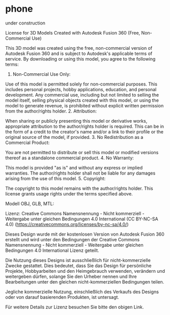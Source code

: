 # phone

under construction


License for 3D Models Created with Autodesk Fusion 360 (Free, Non-Commercial Use)

This 3D model was created using the free, non-commercial version of Autodesk Fusion 360 and is subject to Autodesk's applicable terms of service. By downloading or using this model, you agree to the following terms:

1. Non-Commercial Use Only:

Use of this model is permitted solely for non-commercial purposes. This includes personal projects, hobby applications, education, and personal development.
Any commercial use, including but not limited to selling the model itself, selling physical objects created with this model, or using the model to generate revenue, is prohibited without explicit written permission from the author/rights holder.
2. Attribution:

When sharing or publicly presenting this model or derivative works, appropriate attribution to the author/rights holder is required. This can be in the form of a credit to the creator's name and/or a link to their profile or the original source of the model, if provided.
3. No Redistribution as a Commercial Product:

You are not permitted to distribute or sell this model or modified versions thereof as a standalone commercial product.
4. No Warranty:

This model is provided "as is" and without any express or implied warranties. The author/rights holder shall not be liable for any damages arising from the use of this model.
5. Copyright:

The copyright to this model remains with the author/rights holder. This license grants usage rights under the terms specified above.




Modell OBJ, GLB, MTL:


Lizenz: Creative Commons Namensnennung - Nicht kommerziell - Weitergabe unter gleichen Bedingungen 4.0 International (CC BY-NC-SA 4.0) (https://creativecommons.org/licenses/by-nc-sa/4.0/)

Dieses Design wurde mit der kostenlosen Version von Autodesk Fusion 360 erstellt und wird unter den Bedingungen der Creative Commons Namensnennung - Nicht kommerziell - Weitergabe unter gleichen Bedingungen 4.0 International Lizenz geteilt.

Die Nutzung dieses Designs ist ausschließlich für nicht-kommerzielle Zwecke gestattet. Dies bedeutet, dass Sie das Design für persönliche Projekte, Hobbyarbeiten und den Heimgebrauch verwenden, verändern und weitergeben dürfen, solange Sie den Urheber nennen und Ihre Bearbeitungen unter den gleichen nicht-kommerziellen Bedingungen teilen.

Jegliche kommerzielle Nutzung, einschließlich des Verkaufs des Designs oder von darauf basierenden Produkten, ist untersagt.

Für weitere Details zur Lizenz besuchen Sie bitte den obigen Link.
